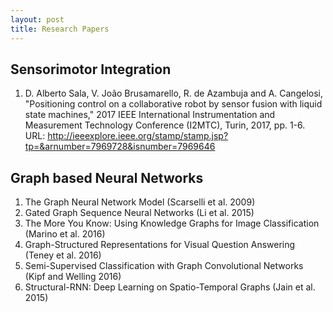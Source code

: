 ```yaml
---
layout: post
title: Research Papers
---
```


## Sensorimotor Integration

1. D. Alberto Sala, V. João Brusamarello, R. de Azambuja and A. Cangelosi, "Positioning control on a collaborative robot by sensor fusion with liquid state machines," 2017 IEEE International Instrumentation and Measurement Technology Conference (I2MTC), Turin, 2017, pp. 1-6. URL: http://ieeexplore.ieee.org/stamp/stamp.jsp?tp=&arnumber=7969728&isnumber=7969646



## Graph based Neural Networks  

1. The Graph Neural Network Model (Scarselli et al. 2009)
2. Gated Graph Sequence Neural Networks	(Li et al.	2015)
3. The More You Know: Using Knowledge Graphs for Image Classification	(Marino et al.	2016)
4. Graph-Structured Representations for Visual Question Answering	(Teney et al.	2016)
5. Semi-Supervised Classification with Graph Convolutional Networks	(Kipf and Welling	2016)
6. Structural-RNN: Deep Learning on Spatio-Temporal Graphs	(Jain et al.	2015)







